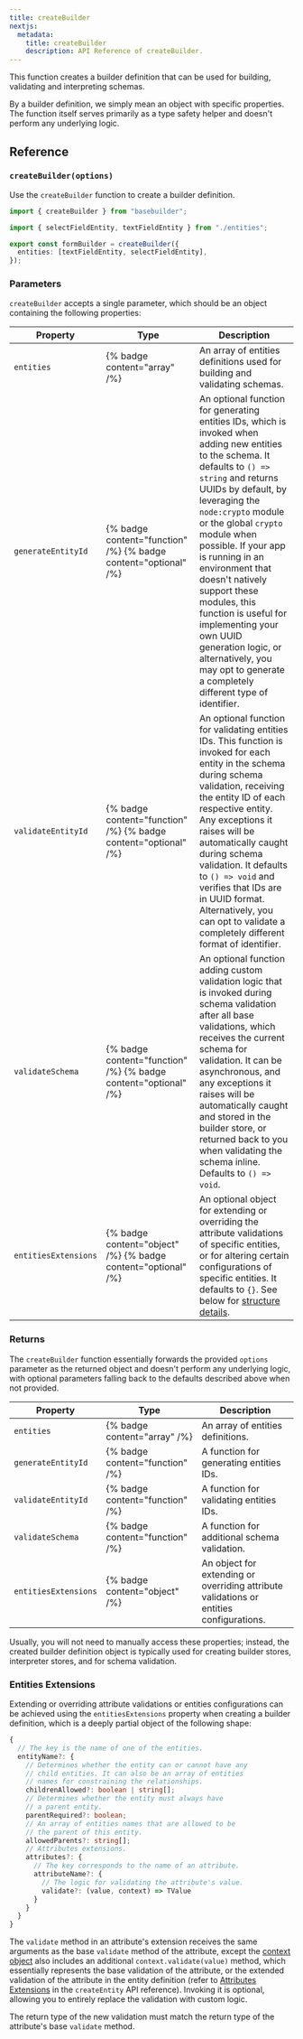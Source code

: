 ```yaml
---
title: createBuilder
nextjs:
  metadata:
    title: createBuilder
    description: API Reference of createBuilder.
---
```


This function creates a builder definition that can be used for building, validating and interpreting schemas.

By a builder definition, we simply mean an object with specific properties. The function itself serves primarily as a type safety helper and doesn't perform any underlying logic.

## Reference

### `createBuilder(options)`

Use the `createBuilder` function to create a builder definition.

```typescript
import { createBuilder } from "basebuilder";

import { selectFieldEntity, textFieldEntity } from "./entities";

export const formBuilder = createBuilder({
  entities: [textFieldEntity, selectFieldEntity],
});
```

### Parameters

`createBuilder` accepts a single parameter, which should be an object containing the following properties:

| Property             | Type                                                            | Description                                                                                                                                                                                                                                                                                                                                                                                                                                                                                                    |
| -------------------- | --------------------------------------------------------------- | -------------------------------------------------------------------------------------------------------------------------------------------------------------------------------------------------------------------------------------------------------------------------------------------------------------------------------------------------------------------------------------------------------------------------------------------------------------------------------------------------------------- |
| `entities`           | {% badge content="array" /%}                                    | An array of entities definitions used for building and validating schemas.                                                                                                                                                                                                                                                                                                                                                                                                                                     |
| `generateEntityId`   | {% badge content="function" /%} {% badge content="optional" /%} | An optional function for generating entities IDs, which is invoked when adding new entities to the schema. It defaults to `() => string` and returns UUIDs by default, by leveraging the `node:crypto` module or the global `crypto` module when possible. If your app is running in an environment that doesn't natively support these modules, this function is useful for implementing your own UUID generation logic, or alternatively, you may opt to generate a completely different type of identifier. |
| `validateEntityId`   | {% badge content="function" /%} {% badge content="optional" /%} | An optional function for validating entities IDs. This function is invoked for each entity in the schema during schema validation, receiving the entity ID of each respective entity. Any exceptions it raises will be automatically caught during schema validation. It defaults to `() => void` and verifies that IDs are in UUID format. Alternatively, you can opt to validate a completely different format of identifier.                                                                                |
| `validateSchema`     | {% badge content="function" /%} {% badge content="optional" /%} | An optional function adding custom validation logic that is invoked during schema validation after all base validations, which receives the current schema for validation. It can be asynchronous, and any exceptions it raises will be automatically caught and stored in the builder store, or returned back to you when validating the schema inline. Defaults to `() => void`.                                                                                                                             |
| `entitiesExtensions` | {% badge content="object" /%} {% badge content="optional" /%}   | An optional object for extending or overriding the attribute validations of specific entities, or for altering certain configurations of specific entities. It defaults to `{}`. See below for [structure details](#entities-extensions).                                                                                                                                                                                                                                                                         |

### Returns

The `createBuilder` function essentially forwards the provided `options` parameter as the returned object and doesn't perform any underlying logic, with optional parameters falling back to the defaults described above when not provided.

| Property             | Type                            | Description                                                                             |
| -------------------- | ------------------------------- | --------------------------------------------------------------------------------------- |
| `entities`           | {% badge content="array" /%}    | An array of entities definitions.                                                       |
| `generateEntityId`   | {% badge content="function" /%} | A function for generating entities IDs.                                                 |
| `validateEntityId`   | {% badge content="function" /%} | A function for validating entities IDs.                                                 |
| `validateSchema`     | {% badge content="function" /%} | A function for additional schema validation.                                            |
| `entitiesExtensions` | {% badge content="object" /%}   | An object for extending or overriding attribute validations or entities configurations. |

Usually, you will not need to manually access these properties; instead, the created builder definition object is typically used for creating builder stores, interpreter stores, and for schema validation.

### Entities Extensions

Extending or overriding attribute validations or entities configurations can be achieved using the `entitiesExtensions` property when creating a builder definition, which is a deeply partial object of the following shape:

```typescript
{
  // The key is the name of one of the entities.
  entityName?: {
    // Determines whether the entity can or cannot have any
    // child entities. It can also be an array of entities
    // names for constraining the relationships.
    childrenAllowed?: boolean | string[];
    // Determines whether the entity must always have
    // a parent entity.
    parentRequired?: boolean;
    // An array of entities names that are allowed to be
    // the parent of this entity.
    allowedParents?: string[];
    // Attributes extensions.
    attributes?: {
      // The key corresponds to the name of an attribute.
      attributeName?: {
        // The logic for validating the attribute's value.
        validate?: (value, context) => TValue
      }
    }
  }
}
```

The `validate` method in an attribute's extension receives the same arguments as the base `validate` method of the attribute, except the [context object](/docs/api/create-attribute#context) also includes an additional `context.validate(value)` method, which essentially represents the base validation of the attribute, or the extended validation of the attribute in the entity definition (refer to [Attributes Extensions](/docs/api/create-entity#attributes-extensions) in the `createEntity` API reference). Invoking it is optional, allowing you to entirely replace the validation with custom logic.

The return type of the new validation must match the return type of the attribute's base `validate` method.
